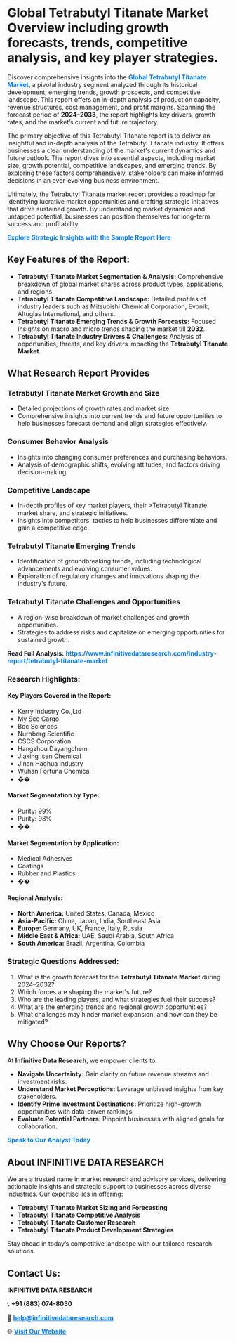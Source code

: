 <h1>Global Tetrabutyl Titanate Market Overview including growth forecasts, trends, competitive analysis, and key player strategies.</h1>
<p>
Discover comprehensive insights into the 
<a href="https://www.infinitivedataresearch.com/industry-report/tetrabutyl-titanate-market" rel="dofollow" style="color: #007BFF; text-decoration: none;"><strong>Global Tetrabutyl Titanate Market</strong></a>, a pivotal industry segment analyzed through its historical development, emerging trends, growth prospects, and competitive landscape. This report offers an in-depth analysis of production capacity, revenue structures, cost management, and profit margins. Spanning the forecast period of <strong>2024–2033</strong>, the report highlights key drivers, growth rates, and the market’s current and future trajectory.
</p>
<p>
The primary objective of this Tetrabutyl Titanate report is to deliver an insightful and in-depth analysis of the Tetrabutyl Titanate industry. It offers businesses a clear understanding of the market's current dynamics and future outlook. The report dives into essential aspects, including market size, growth potential, competitive landscapes, and emerging trends. By exploring these factors comprehensively, stakeholders can make informed decisions in an ever-evolving business environment.
</p>
<p>
Ultimately, the Tetrabutyl Titanate market report provides a roadmap for identifying lucrative market opportunities and crafting strategic initiatives that drive sustained growth. By understanding market dynamics and untapped potential, businesses can position themselves for long-term success and profitability.
</p>
<p>
<a href="https://www.infinitivedataresearch.com/request-sample/reportId=104852" style="color: #007BFF; text-decoration: none;"><strong>Explore Strategic Insights with the Sample Report Here</strong></a>
</p>

<h2>Key Features of the Report:</h2>
<ul>
<li><strong>Tetrabutyl Titanate Market Segmentation & Analysis:</strong> Comprehensive breakdown of global market shares across product types, applications, and regions.</li>
<li><strong>Tetrabutyl Titanate Competitive Landscape:</strong> Detailed profiles of industry leaders such as Mitsubishi Chemical Corporation, Evonik, Altuglas International, and others.</li>
<li><strong>Tetrabutyl Titanate Emerging Trends & Growth Forecasts:</strong> Focused insights on macro and micro trends shaping the market till <strong>2032</strong>.</li>
<li><strong>Tetrabutyl Titanate Industry Drivers & Challenges:</strong> Analysis of opportunities, threats, and key drivers impacting the <strong>Tetrabutyl Titanate Market</strong>.</li>
</ul>

<h2>What Research Report Provides</h2>
<h3>Tetrabutyl Titanate Market Growth and Size</h3>
<ul>
<li>Detailed projections of growth rates and market size.</li>
<li>Comprehensive insights into current trends and future opportunities to help businesses forecast demand and align strategies effectively.</li>
</ul>

<h3>Consumer Behavior Analysis</h3>
<ul>
<li>Insights into changing consumer preferences and purchasing behaviors.</li>
<li>Analysis of demographic shifts, evolving attitudes, and factors driving decision-making.</li>
</ul>

<h3>Competitive Landscape</h3>
<ul>
<li>In-depth profiles of key market players, their >Tetrabutyl Titanate market share, and strategic initiatives.</li>
<li>Insights into competitors' tactics to help businesses differentiate and gain a competitive edge.</li>
</ul>

<h3>Tetrabutyl Titanate Emerging Trends</h3>
<ul>
<li>Identification of groundbreaking trends, including technological advancements and evolving consumer values.</li>
<li>Exploration of regulatory changes and innovations shaping the industry's future.</li>
</ul>

<h3>Tetrabutyl Titanate Challenges and Opportunities</h3>
<ul>
<li>A region-wise breakdown of market challenges and growth opportunities.</li>
<li>Strategies to address risks and capitalize on emerging opportunities for sustained growth.</li>
</ul>
<p><strong>Read Full Analysis:</strong> <a href="https://www.infinitivedataresearch.com/industry-report/tetrabutyl-titanate-market" rel="dofollow" style="color: #007BFF; text-decoration: none;"><strong>https://www.infinitivedataresearch.com/industry-report/tetrabutyl-titanate-market</strong></a></p>
<h3>Research Highlights:</h3>
<h4>Key Players Covered in the Report:</h4>
<ul><li>Kerry Industry Co.,Ltd</li><li>My See Cargo</li><li>Boc Sciences</li><li>Nurnberg Scientific</li><li>CSCS Corporation</li><li>Hangzhou Dayangchem</li><li>Jiaxing Isen Chemical</li><li>Jinan Haohua Industry</li><li>Wuhan Fortuna Chemical</li><li>��</li></ul>
<h4>Market Segmentation by Type:</h4>
<ul><li>Purity: 99%</li><li>Purity: 98%</li><li>��</li></ul>
<h4>Market Segmentation by Application:</h4>
<ul><li>Medical Adhesives</li><li>Coatings</li><li>Rubber and Plastics</li><li>��</li></ul>

<h4>Regional Analysis:</h4>
<ul>
<li><strong>North America:</strong> United States, Canada, Mexico</li>
<li><strong>Asia-Pacific:</strong> China, Japan, India, Southeast Asia</li>
<li><strong>Europe:</strong> Germany, UK, France, Italy, Russia</li>
<li><strong>Middle East & Africa:</strong> UAE, Saudi Arabia, South Africa</li>
<li><strong>South America:</strong> Brazil, Argentina, Colombia</li>
</ul>

<h3>Strategic Questions Addressed:</h3>
<ol>
<li>What is the growth forecast for the <strong>Tetrabutyl Titanate Market</strong> during 2024–2032?</li>
<li>Which forces are shaping the market's future?</li>
<li>Who are the leading players, and what strategies fuel their success?</li>
<li>What are the emerging trends and regional growth opportunities?</li>
<li>What challenges may hinder market expansion, and how can they be mitigated?</li>
</ol>

<h2>Why Choose Our Reports?</h2>
<p>At <strong>Infinitive Data Research</strong>, we empower clients to:</p>
<ul>
<li><strong>Navigate Uncertainty:</strong> Gain clarity on future revenue streams and investment risks.</li>
<li><strong>Understand Market Perceptions:</strong> Leverage unbiased insights from key stakeholders.</li>
<li><strong>Identify Prime Investment Destinations:</strong> Prioritize high-growth opportunities with data-driven rankings.</li>
<li><strong>Evaluate Potential Partners:</strong> Pinpoint businesses with aligned goals for collaboration.</li>
</ul>
<p><a href="https://www.infinitivedataresearch.com/industry-report/tetrabutyl-titanate-market" rel="dofollow" style="color: #007BFF; text-decoration: none;"><strong>Speak to Our Analyst Today</strong></a></p>

<h2>About INFINITIVE DATA RESEARCH</h2>
<p>We are a trusted name in market research and advisory services, delivering actionable insights and strategic support to businesses across diverse industries. Our expertise lies in offering:</p>
<ul>
<li><strong>Tetrabutyl Titanate Market Sizing and Forecasting</strong></li>
<li><strong>Tetrabutyl Titanate Competitive Analysis</strong></li>
<li><strong>Tetrabutyl Titanate Customer Research</strong></li>
<li><strong>Tetrabutyl Titanate Product Development Strategies</strong></li>
</ul>
<p>Stay ahead in today’s competitive landscape with our tailored research solutions.</p>

<h2>Contact Us:</h2>
<p><strong>INFINITIVE DATA RESEARCH</strong></p>
<p>📞 <strong>+91 (883) 074-8030</strong></p>
<p>📧 <strong><a href="mailto:help@infinitivedataresearch.com" style="color: #007BFF;">help@infinitivedataresearch.com</a></strong></p>
<p>🌐 <strong><a href="https://www.infinitivedataresearch.com" rel="dofollow" style="color: #007BFF;">Visit Our Website</a></strong></p>
